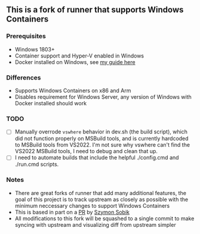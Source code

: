 ## This is a fork of runner that supports Windows Containers


### Prerequisites

* Windows 1803+
* Container support and Hyper-V enabled in Windows
* Docker installed on Windows, see [my guide here](https://boxofcables.dev/a-lightweight-windows-container-dev-environment/)

### Differences

* Supports Windows Containers on x86 and Arm
* Disables requirement for Windows Server, any version of Windows with Docker installed should work

### TODO

- [ ] Manually overrode `vswhere` behavior in dev.sh (the build script), which did not function properly on MSBuild tools, and is currently hardcoded to MSBuild tools from VS2022. I'm not sure why vswhere can't find the VS2022 MSBuild tools, I need to debug and clean that up.
- [ ] I need to automate builds that include the helpful ./config.cmd and ./run.cmd scripts.

### Notes

* There are great forks of runner that add many additional features, the goal of this project is to track upstream as closely as possible with the minimum neccessary changes to support Windows Containers
* This is based in part on a [PR](https://github.com/actions/runner/pull/1801) by [Szymon Sobik](https://github.com/SS1823)
* All modifications to this fork will be squashed to a single commit to make syncing with upstream and visualizing diff from upstream simpler